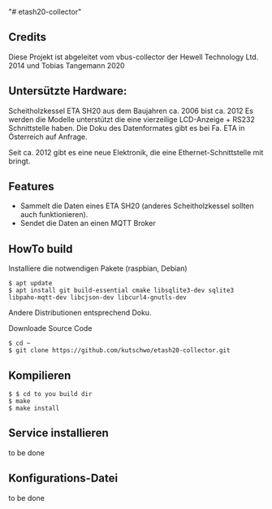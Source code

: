 "# etash20-collector"

## Credits
Diese Projekt ist abgeleitet vom vbus-collector der Hewell Technology Ltd. 2014 und Tobias Tangemann 2020

## Untersützte Hardware:
Scheitholzkessel ETA SH20 aus dem Baujahren ca. 2006 bist ca. 2012
Es werden die Modelle unterstützt die eine vierzeilige LCD-Anzeige + RS232 Schnittstelle haben.
Die Doku des Datenformates gibt es bei Fa. ETA in Österreich auf Anfrage.

Seit ca. 2012 gibt es eine neue Elektronik, die eine Ethernet-Schnittstelle mit bringt.


## Features
* Sammelt die Daten eines ETA SH20 (anderes Scheitholzkessel sollten auch funktionieren).
* Sendet die Daten an einen MQTT Broker

## HowTo build

Installiere die notwendigen Pakete (raspbian, Debian)
```shell 
$ apt update
$ apt install git build-essential cmake libsqlite3-dev sqlite3 libpaho-mqtt-dev libcjson-dev libcurl4-gnutls-dev
```

Andere Distributionen entsprechend Doku.

Downloade Source Code
```shell 
$ cd ~
$ git clone https://github.com/kutschwo/etash20-collector.git
```

## Kompilieren
```shell
$ $ cd to you build dir
$ make
$ make install
```

## Service installieren

to be done 


## Konfigurations-Datei

to be done  

